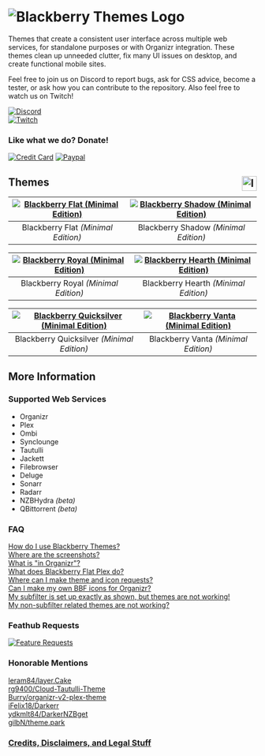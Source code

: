 # ![Blackberry Themes Logo](https://archmonger.github.io/Blackberry-Themes/Resources/blackberry_themes_logo.png)
Themes  that create a consistent user interface across multiple web services, for standalone purposes or with Organizr integration. These themes clean up unneeded clutter, fix many UI issues on desktop, and create functional mobile sites.

Feel free to join us on Discord to report bugs, ask for CSS advice, become a tester, or ask how you can contribute to the repository. Also feel free to watch us on Twitch!

[![Discord](https://img.shields.io/badge/discord-join-orange.svg?style=for-the-badge&logo=discord)](https://discord.gg/sfjkDaM)<br/>
[![Twitch](https://img.shields.io/badge/twitch.tv-Watch-blue?style=for-the-badge&logo=twitch)](https://www.twitch.tv/blackberrythemes)<br/>


### Like what we do? Donate!
[![Credit Card](https://img.shields.io/badge/credit%20card-donate-yellow.svg?style=for-the-badge&logo=cash-app)](https://beerpay.io/Archmonger/Blackberry-Themes)
[![Paypal](https://img.shields.io/badge/paypal-donate-yellow.svg?style=for-the-badge&logo=paypal)](https://www.buymeacoffee.com/a7Lsb9xK0)

## Themes [<img src="https://archmonger.github.io/Blackberry-Themes/Resources/install_button.png" align="right" alt="Install" height="30"/>](https://github.com/Archmonger/Blackberry-Themes/wiki/Installation-Instructions)
| [![Blackberry Flat _(Minimal Edition)_](https://archmonger.github.io/Blackberry-Themes/Screenshots/bbf_minimal_edition.png)](https://archmonger.github.io/Blackberry-Themes/Screenshots/bbf_minimal_edition.png)  | [![Blackberry Shadow _(Minimal Edition)_](https://archmonger.github.io/Blackberry-Themes/Screenshots/bbs_minimal_edition.png)](https://archmonger.github.io/Blackberry-Themes/Screenshots/bbs_minimal_edition.png) |
|:---:|:---:|
| Blackberry Flat _(Minimal Edition)_ | Blackberry Shadow _(Minimal Edition)_ |

| [![Blackberry Royal _(Minimal Edition)_](https://archmonger.github.io/Blackberry-Themes/Screenshots/bbr_minimal_edition.png)](https://archmonger.github.io/Blackberry-Themes/Screenshots/bbr_minimal_edition.png)  | [![Blackberry Hearth _(Minimal Edition)_](https://archmonger.github.io/Blackberry-Themes/Screenshots/bbh_minimal_edition.png)](https://archmonger.github.io/Blackberry-Themes/Screenshots/bbh_minimal_edition.png) |
|:---:|:---:|
| Blackberry Royal _(Minimal Edition)_ | Blackberry Hearth _(Minimal Edition)_ |

| [![Blackberry Quicksilver _(Minimal Edition)_](https://archmonger.github.io/Blackberry-Themes/Screenshots/bbq_minimal_edition.png)](https://archmonger.github.io/Blackberry-Themes/Screenshots/bbq_minimal_edition.png)  | [![Blackberry Vanta _(Minimal Edition)_](https://archmonger.github.io/Blackberry-Themes/Screenshots/bbv_minimal_edition.png)](https://archmonger.github.io/Blackberry-Themes/Screenshots/bbv_minimal_edition.png) |
|:---:|:---:|
| Blackberry Quicksilver _(Minimal Edition)_ | Blackberry Vanta _(Minimal Edition)_ |

## More Information
### Supported Web Services
- Organizr
- Plex
- Ombi
- Synclounge
- Tautulli
- Jackett
- Filebrowser
- Deluge
- Sonarr
- Radarr
- NZBHydra _(beta)_
- QBittorrent _(beta)_

### FAQ
[How do I use Blackberry Themes?](https://github.com/Archmonger/Blackberry-Themes/wiki/FAQ#how-do-i-use-blackberry-themes)<br/>
[Where are the screenshots?](https://github.com/Archmonger/Blackberry-Themes/wiki/FAQ#where-are-the-screenshots)<br/>
[What is "in Organizr"?](https://github.com/Archmonger/Blackberry-Themes/wiki/FAQ#what-is-in-organizr)<br/>
[What does Blackberry Flat Plex do?](https://github.com/Archmonger/Blackberry-Themes/wiki/FAQ#what-does-blackberry-flat-plex-do)<br/>
[Where can I make theme and icon requests?](https://github.com/Archmonger/Blackberry-Themes/wiki/FAQ#where-can-i-make-theme-and-icon-requests)<br/>
[Can I make my own BBF icons for Organizr?](https://github.com/Archmonger/Blackberry-Themes/wiki/FAQ#can-i-make-my-own-bbf-icons-for-organizr)<br/>
[My subfilter is set up exactly as shown, but themes are not working!](https://github.com/Archmonger/Blackberry-Themes/wiki/FAQ#my-subfilter-is-set-up-exactly-as-shown-but-themes-are-not-working)<br/>
[My non-subfilter related themes are not working?](https://github.com/Archmonger/Blackberry-Themes/wiki/FAQ#my-non-subfilter-related-themes-are-not-working)<br/>

### Feathub Requests
[![Feature Requests](http://feathub.com/Archmonger/Blackberry-Themes?format=svg)](http://feathub.com/Archmonger/Blackberry-Themes)

### Honorable Mentions
[leram84/layer.Cake](https://github.com/leram84/layer.Cake/)<br/>
[rg9400/Cloud-Tautulli-Theme](https://github.com/rg9400/Cloud-Tautulli-Theme)<br/>
[Burry/organizr-v2-plex-theme](https://github.com/Burry/organizr-v2-plex-theme)<br/>
[iFelix18/Darkerr](https://github.com/iFelix18/Darkerr)<br/>
[ydkmlt84/DarkerNZBget](https://github.com/ydkmlt84/DarkerNZBget)<br/>
[gilbN/theme.park](https://github.com/gilbN/theme.park)<br/>

### **[Credits, Disclaimers, and Legal Stuff](https://github.com/Archmonger/Blackberry-Themes/wiki/Credits)**
